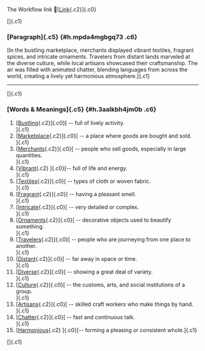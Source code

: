 The Workflow link
👏[[Link](https://www.google.com/url?q=http://www.google.com&sa=D&source=editors&ust=1761284716128209&usg=AOvVaw0DYl_aJ4eK8INAzWvpDyxG){.c2}]{.c0}

[]{.c1}

### [Paragraph]{.c5} {#h.mpda4mgbgq73 .c6}

[In the bustling marketplace, merchants displayed vibrant textiles,
fragrant spices, and intricate ornaments. Travelers from distant lands
marveled at the diverse culture, while local artisans showcased their
craftsmanship. The air was filled with animated chatter, blending
languages from across the world, creating a lively yet harmonious
atmosphere.]{.c1}

------------------------------------------------------------------------

[]{.c1}

### [Words & Meanings]{.c5} {#h.3aalkbh4jm0b .c6}

1.  [[Bustling](https://www.google.com/url?q=http://www.google.com&sa=D&source=editors&ust=1761284716128855&usg=AOvVaw2b1-My8rShPUXbc581CWb-){.c2}]{.c0}[ --
    full of lively activity.\
    ]{.c1}
2.  [[Marketplace](https://www.google.com/url?q=http://www.google.com&sa=D&source=editors&ust=1761284716128977&usg=AOvVaw0yY04rD9lvKU-mhGYmUK86){.c2}]{.c0}[ --
    a place where goods are bought and sold.\
    ]{.c1}
3.  [[Merchants](https://www.google.com/url?q=http://www.google.com&sa=D&source=editors&ust=1761284716129139&usg=AOvVaw2g7B1f-DjWOvWkDZRFXN1a){.c2}]{.c0}[ --
    people who sell goods, especially in large quantities.\
    ]{.c1}
4.  [[Vibrant](https://www.google.com/url?q=http://www.google.com&sa=D&source=editors&ust=1761284716129270&usg=AOvVaw1TJgaHyyJjz9bfomKYzzR1){.c2}
    ]{.c0}[-- full of life and energy.\
    ]{.c1}
5.  [[Textiles](https://www.google.com/url?q=http://www.google.com&sa=D&source=editors&ust=1761284716129366&usg=AOvVaw1UB0bxTcZDQ4r2ixFfurE0){.c2}]{.c0}[ --
    types of cloth or woven fabric.\
    ]{.c1}
6.  [[Fragrant](https://www.google.com/url?q=http://www.google.com&sa=D&source=editors&ust=1761284716129468&usg=AOvVaw1AO87l9T8WlsCXjAL5yg6c){.c2}]{.c0}[ --
    having a pleasant smell.\
    ]{.c1}
7.  [[Intricate](https://www.google.com/url?q=http://www.google.com&sa=D&source=editors&ust=1761284716129569&usg=AOvVaw16IQU0BsvrNyIGmleqKZ-1){.c2}]{.c0}[ --
    very detailed or complex.\
    ]{.c1}
8.  [[Ornaments](https://www.google.com/url?q=http://www.google.com&sa=D&source=editors&ust=1761284716129666&usg=AOvVaw2ajiH-O_Jk8rwO35kxzW3m){.c2}]{.c0}[ --
    decorative objects used to beautify something.\
    ]{.c1}
9.  [[Travelers](https://www.google.com/url?q=http://www.google.com&sa=D&source=editors&ust=1761284716129786&usg=AOvVaw2HKY34B8Rz73YFykjo6aYR){.c2}]{.c0}[ --
    people who are journeying from one place to another.\
    ]{.c1}
10. [[Distant](https://www.google.com/url?q=http://www.google.com&sa=D&source=editors&ust=1761284716129934&usg=AOvVaw0Tf4nkFUBVBo7PPItnEhnO){.c2}]{.c0}[ --
    far away in space or time.\
    ]{.c1}
11. [[Diverse](https://www.google.com/url?q=http://www.google.com&sa=D&source=editors&ust=1761284716130031&usg=AOvVaw2JW9SOLnxzlq3N8vFwrCVJ){.c2}]{.c0}[ --
    showing a great deal of variety.\
    ]{.c1}
12. [[Culture](https://www.google.com/url?q=http://www.google.com&sa=D&source=editors&ust=1761284716130150&usg=AOvVaw32Zz8wyC2uNAOB5jQdD6hq){.c2}]{.c0}[ --
    the customs, arts, and social institutions of a group.\
    ]{.c1}
13. [[Artisans](https://www.google.com/url?q=http://www.google.com&sa=D&source=editors&ust=1761284716130274&usg=AOvVaw38CLR8PEjbQusxDx0JZ1CU){.c2}]{.c0}[ --
    skilled craft workers who make things by hand.\
    ]{.c1}
14. [[Chatter](https://www.google.com/url?q=http://www.google.com&sa=D&source=editors&ust=1761284716130386&usg=AOvVaw3Z4W-t29hoB8Sp83tnLMF4){.c2}]{.c0}[ --
    fast and continuous talk.\
    ]{.c1}
15. [[Harmonious](https://www.google.com/url?q=http://www.google.com&sa=D&source=editors&ust=1761284716130488&usg=AOvVaw26uovBfRUdos0cMjXeprAy){.c2}
    ]{.c0}[-- forming a pleasing or consistent whole.]{.c1}

[]{.c1}

